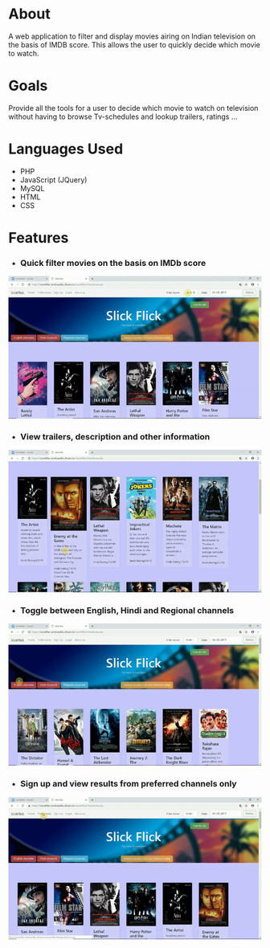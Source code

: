 # About
A web application to filter and display movies airing on Indian television on the basis of IMDB score. This allows the user to quickly decide which movie to watch.

# Goals
Provide all the tools for a user to decide which movie to watch on television without having to browse Tv-schedules and lookup trailers, ratings ...

# Languages Used
- PHP
- JavaScript (JQuery)
- MySQL 
- HTML
- CSS

# Features
- ### Quick filter movies on the basis on IMDb score
![alt text](/media/imdbFilter.gif)
- ### View trailers, description and other information
![alt text](/media/trailerViewDemo.gif)
- ### Toggle between English, Hindi and Regional channels
![alt text](/media/quickSelects.gif)
- ### Sign up and view results from preferred channels only
![alt text](/media/preferencesDemo.gif)
